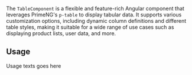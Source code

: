 The `TableComponent` is a flexible and feature-rich Angular component that leverages PrimeNG's `p-table` to display tabular data. It supports various customization options, including dynamic column definitions and different table styles, making it suitable for a wide range of use cases such as displaying product lists, user data, and more.

## Usage
Usage texts goes here

